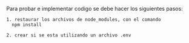 Para probar e implementar codigo 
se debe hacer los siguientes pasos:

```
1. restaurar los archivos de node_modules, con el comando
  npm install

2. crear si se esta utilizando un archivo .env


```